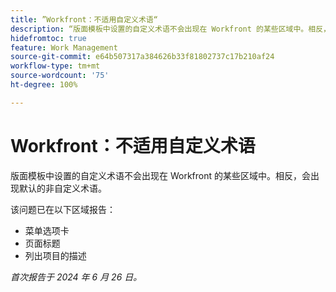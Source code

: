 ```yaml
---
title: ”Workfront：不适用自定义术语“
description: “版面模板中设置的自定义术语不会出现在 Workfront 的某些区域中。相反，会出现默认的非自定义术语。”
hidefromtoc: true
feature: Work Management
source-git-commit: e64b507317a384626b33f81802737c17b210af24
workflow-type: tm+mt
source-wordcount: '75'
ht-degree: 100%

---
```



# Workfront：不适用自定义术语

版面模板中设置的自定义术语不会出现在 Workfront 的某些区域中。相反，会出现默认的非自定义术语。

该问题已在以下区域报告：

* 菜单选项卡
* 页面标题
* 列出项目的描述

_首次报告于 2024 年 6 月 26 日。_
